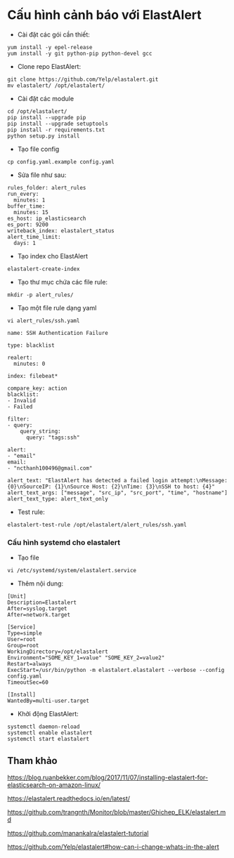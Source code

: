 # Cấu hình cảnh báo với ElastAlert

- Cài đặt các gói cần thiết:

```
yum install -y epel-release
yum install -y git python-pip python-devel gcc
```

- Clone repo ElastAlert:

```
git clone https://github.com/Yelp/elastalert.git
mv elastalert/ /opt/elastalert/
```

- Cài đặt các module

```
cd /opt/elastalert/
pip install --upgrade pip
pip install --upgrade setuptools
pip install -r requirements.txt
python setup.py install
```

- Tạo file config

```
cp config.yaml.example config.yaml
```

- Sửa file như sau:

```
rules_folder: alert_rules
run_every:
  minutes: 1
buffer_time:
  minutes: 15
es_host: ip_elasticsearch
es_port: 9200
writeback_index: elastalert_status
alert_time_limit:
  days: 1
```

- Tạo index cho ElastAlert

```
elastalert-create-index
```

- Tạo thư mục chứa các file rule:

```
mkdir -p alert_rules/
```

- Tạo một file rule dạng yaml

```
vi alert_rules/ssh.yaml

name: SSH Authentication Failure

type: blacklist

realert:
  minutes: 0

index: filebeat*

compare_key: action
blacklist:
- Invalid
- Failed

filter:
- query:
    query_string:
      query: "tags:ssh"

alert:
- "email"
email:
- "ncthanh100496@gmail.com"

alert_text: "ElastAlert has detected a failed login attempt:\nMessage: {0}\nSourceIP: {1}\nSource Host: {2}\nTime: {3}\nSSH to host: {4}"
alert_text_args: ["message", "src_ip", "src_port", "time", "hostname"]
alert_text_type: alert_text_only
```

- Test rule:

```
elastalert-test-rule /opt/elastalert/alert_rules/ssh.yaml
```

### Cấu hình systemd cho elastalert

- Tạo file

```
vi /etc/systemd/system/elastalert.service
```

- Thêm nội dung:

```
[Unit]
Description=Elastalert
After=syslog.target
After=network.target

[Service]
Type=simple
User=root
Group=root
WorkingDirectory=/opt/elastalert
Environment="SOME_KEY_1=value" "SOME_KEY_2=value2"
Restart=always
ExecStart=/usr/bin/python -m elastalert.elastalert --verbose --config config.yaml
TimeoutSec=60

[Install]
WantedBy=multi-user.target
```

- Khởi động ElastAlert:

```
systemctl daemon-reload
systemctl enable elastalert
systemctl start elastalert
```

## Tham khảo

https://blog.ruanbekker.com/blog/2017/11/07/installing-elastalert-for-elasticsearch-on-amazon-linux/

https://elastalert.readthedocs.io/en/latest/

https://github.com/trangnth/Monitor/blob/master/Ghichep_ELK/elastalert.md

https://github.com/manankalra/elastalert-tutorial

https://github.com/Yelp/elastalert#how-can-i-change-whats-in-the-alert